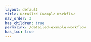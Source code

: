 ```yaml
---
layout: default
title: Detailed Example Workflow
nav_order: 3
has_children: true
permalink: /detailed-example-workflow
has_toc: true
---
```

